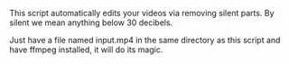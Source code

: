 This script automatically edits your videos via removing silent parts. By silent we mean anything below 30 decibels.

Just have a file named input.mp4 in the same directory as this script and have ffmpeg installed, it will do its magic.
